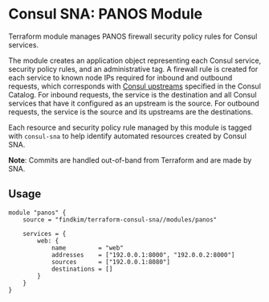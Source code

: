 # Consul SNA: PANOS Module

Terraform module manages PANOS firewall security policy rules for Consul
services.

The module creates an application object representing each Consul service,
security policy rules, and an administrative tag. A firewall rule is created
for each service to known node IPs required for inbound and outbound requests,
which corresponds with [Consul upstreams](https://www.consul.io/docs/connect/registration/service-registration.html#upstreams) specified in the Consul Catalog.
For inbound requests, the service is the destination and all Consul services
that have it configured as an upstream is the source. For outbound requests,
the service is the source and its upstreams are the destinations.

Each resource and security policy rule managed by this module is tagged with
`consul-sna` to help identify automated resources created by Consul SNA.

**Note**: Commits are handled out-of-band from Terraform and are made by SNA.

## Usage

```hcl
module "panos" {
	source = "findkim/terraform-consul-sna//modules/panos"

	services = {
		web: {
			name         = "web"
			addresses    = ["192.0.0.1:8000", "192.0.0.2:8000"]
			sources      = ["192.0.0.1:8080"]
	    	destinations = []
	    }
	}
}
```
